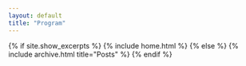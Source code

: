 ```yaml
---
layout: default
title: "Program"
---
```


{% if site.show_excerpts %}
  {% include home.html %}
{% else %}
  {% include archive.html title="Posts" %}
{% endif %}

